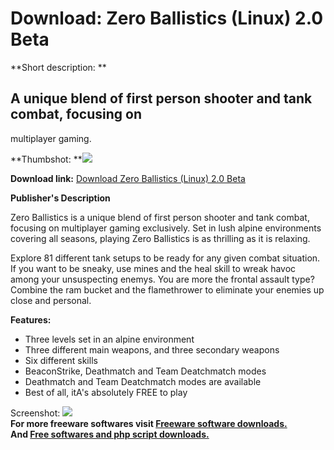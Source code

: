 # Download: Zero Ballistics (Linux) 2.0 Beta

**Short description: **

## A unique blend of first person shooter and tank combat, focusing on
multiplayer gaming.

  
**Thumbshot: **![](http://www.freewarefiles.com/screenshot/zerobllstcs_md.jpg)   
  
**Download link:** [Download Zero Ballistics (Linux) 2.0 Beta](http://freesoftwares.boysofts.com/Zero-Ballistics-Linux_program_63302.html)  
  

**Publisher's Description**  
  

Zero Ballistics is a unique blend of first person shooter and tank combat,
focusing on multiplayer gaming exclusively. Set in lush alpine environments
covering all seasons, playing Zero Ballistics is as thrilling as it is
relaxing.

Explore 81 different tank setups to be ready for any given combat situation.
If you want to be sneaky, use mines and the heal skill to wreak havoc among
your unsuspecting enemys. You are more the frontal assault type? Combine the
ram bucket and the flamethrower to eliminate your enemies up close and
personal.

**Features:**

  * Three levels set in an alpine environment 
  * Three different main weapons, and three secondary weapons 
  * Six different skills 
  * BeaconStrike, Deathmatch and Team Deatchmatch modes 
  * Deathmatch and Team Deatchmatch modes are available 
  * Best of all, itA's absolutely FREE to play 

  
  
Screenshot: ![](http://www.freewarefiles.com/screenshot/zerobllstcs.jpg)  
**For more freeware softwares visit [Freeware software downloads.](http://freesoftwares.boysofts.com/)**   
**And [Free softwares and php script downloads.](http://www.boysofts.com/)**

